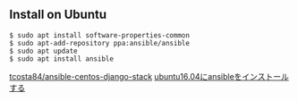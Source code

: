 ## Install on Ubuntu

```
$ sudo apt install software-properties-common
$ sudo apt-add-repository ppa:ansible/ansible
$ sudo apt update
$ sudo apt install ansible
```

[tcosta84/ansible-centos-django-stack](https://github.com/tcosta84/ansible-centos-django-stack)
[ubuntu16.04にansibleをインストールする](https://qiita.com/azuki19770922/items/b10672d95ba4dac82b97)

